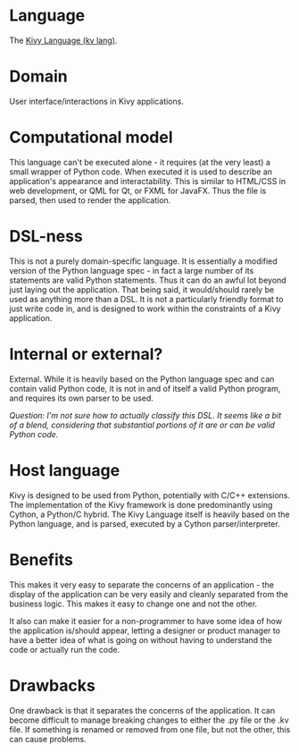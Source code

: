 # Language
The [Kivy Language (kv lang)](http://kivy.org/docs/api-kivy.lang.html).


# Domain
User interface/interactions in Kivy applications.


# Computational model
This language can't be executed alone - it requires (at the very least) a small
wrapper of Python code.  When executed it is used to describe an application's
appearance and interactability.  This is similar to HTML/CSS in web 
development, or QML for Qt, or FXML for JavaFX.  Thus the file is parsed, then
used to render the application.


# DSL-ness
This is not a purely domain-specific language.  It is essentially a modified 
version of the Python language spec - in fact a large number of its statements
are valid Python statements.  Thus it can do an awful lot beyond just laying
out the application.  That being said, it would/should rarely be used as
anything more than a DSL.  It is not a particularly friendly format to just
write code in, and is designed to work within the constraints of a Kivy
application.

# Internal or external?
External.  While it is heavily based on the Python language spec and can
contain valid Python code, it is not in and of itself a valid Python program,
and requires its own parser to be used.

_Question: I'm not sure how to actually classify this DSL.  It seems like a bit
of a blend, considering that substantial portions of it are or can be valid
Python code._


# Host language
Kivy is designed to be used from Python, potentially with C/C++ extensions.
The implementation of the Kivy framework is done predominantly using Cython, a
Python/C hybrid.  The Kivy Language itself is heavily based on the Python
language, and is parsed, executed by a Cython parser/interpreter.


# Benefits
This makes it very easy to separate the concerns of an application - the
display of the application can be very easily and cleanly separated from the
business logic.  This makes it easy to change one and not the other.

It also can make it easier for a non-programmer to have some idea of how the
application is/should appear, letting a designer or product manager to have a
better idea of what is going on without having to understand the code or
actually run the code.


# Drawbacks
One drawback is that it separates the concerns of the application.  It can
become difficult to manage breaking changes to either the .py file or the .kv
file.  If something is renamed or removed from one file, but not the other,
this can cause problems.  